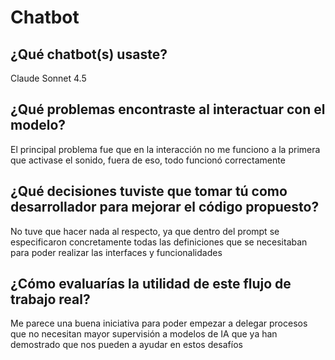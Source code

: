 # Chatbot

## ¿Qué chatbot(s) usaste?

Claude Sonnet 4.5

## ¿Qué problemas encontraste al interactuar con el modelo?

El principal problema fue que en la interacción no me funciono a la primera que activase el sonido, fuera de eso, todo funcionó correctamente

## ¿Qué decisiones tuviste que tomar tú como desarrollador para mejorar el código propuesto?

No tuve que hacer nada al respecto, ya que dentro del prompt se especificaron concretamente todas las definiciones que se necesitaban para poder realizar las interfaces y funcionalidades

## ¿Cómo evaluarías la utilidad de este flujo de trabajo real?

Me parece una buena iniciativa para poder empezar a delegar procesos que no necesitan mayor supervisión a modelos de IA que ya han demostrado que nos pueden a ayudar en estos desafíos
